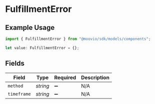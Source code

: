 # FulfillmentError

## Example Usage

```typescript
import { FulfillmentError } from "@moovio/sdk/models/components";

let value: FulfillmentError = {};
```

## Fields

| Field              | Type               | Required           | Description        |
| ------------------ | ------------------ | ------------------ | ------------------ |
| `method`           | *string*           | :heavy_minus_sign: | N/A                |
| `timeframe`        | *string*           | :heavy_minus_sign: | N/A                |